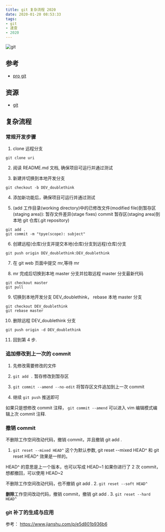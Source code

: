 ```yaml
---
title: git 复杂流程 2020
date: 2020-01-20 08:53:33
tags:
- git
- 速查
- 2020
---
```


![git](https://git-scm.com/book/en/v2/images/areas.png)


[pro git]: https://git-scm.com/book/zh/v2/%E8%B5%B7%E6%AD%A5-Git-%E5%9F%BA%E7%A1%80
[git]: https://github.com/git/git


## 参考
- [pro git][]

## 资源
- [git][]

## 复杂流程

### 常规开发步骤
1. clone 远程分支
```
git clone uri
```

2. 阅读 README.md 文档, 确保项目可运行并通过测试

3. 新建并切换到本地开发分支
```
git checkout -b DEV_doublethink
```

4. 添加新功能后，确保项目可运行并通过测试

5. (add 工作目录(working directory)中的已修改文件(modified file)到暂存区(staging area)): 暂存文件差异(stage fixes)
commit 暂存区(staging area)到本地 git 仓库(.git repository)
```
git add .
git commit -m "tpye(scope): subject"
```

6. 创建远程(仓库)分支并提交本地(仓库)分支到远程(仓库)分支
```
git push origin DEV_doublethink:DEV_doublethink
```

7. 在 git web 页面中提交 mr,等待 mr

8. mr 完成后切换到本地 master 分支并拉取远程 master 分支最新代码
```
git checkout master
git pull
```

9. 切换到本地开发分支 DEV_doublethink， rebase 本地 master 分支
```
git checkout DEV_doublethink
git rebase master
```

10. 删除远程 DEV_doublethink 分支
```
git push origin -d DEV_doublethink
```

11. 回到第 4 步.

### 追加修改到上一次的 commit
1. 先修改需要修改的文件

2. `git add .`  暂存修改到暂存区

3. `git commit --amend --no-edit` 将暂存区文件追加到上一次 commit

4. 继续 `git push` 推送即可

如果只是想修改 commit 注释， `git commit --amend` 可以进入 vim 编辑模式编辑上次 commit 注释.

### 撤销 commit
不删除工作空间改动代码，撤销 commit，并且撤销 git add .
1. `git reset --mixed HEAD^`
这个为默认参数, git reset --mixed HEAD^ 和 git reset HEAD^ 效果是一样的。

HEAD^ 的意思是上一个版本，也可以写成 HEAD~1
如果你进行了 2 次 commit，想都撤回，可以使用 HEAD~2

不删除工作空间改动代码，也不撤销 git add .
2. `git reset --soft HEAD^`

**删除**工作空间改动代码，撤销 commit，撤销 git add .
3. `git reset --hard HEAD^`

### git 补丁的生成与应用
参考： https://www.jianshu.com/p/e5d801b936b6




